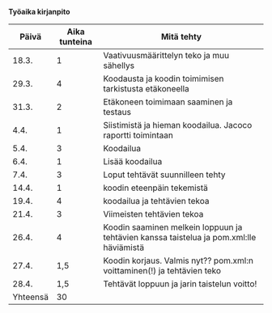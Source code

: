 **Työaika kirjanpito**

Päivä | Aika tunteina | Mitä tehty
------|---------------|-------------
18.3. | 1 | Vaativuusmäärittelyn teko ja muu sähellys
29.3. | 4 | Koodausta ja koodin toimimisen tarkistusta etäkoneella
31.3. | 2 | Etäkoneen toimimaan saaminen ja testaus
4.4. | 1 | Siistimistä ja hieman koodailua. Jacoco raportti toimintaan
5.4. | 3 | Koodailua
6.4. | 1 | Lisää koodailua
7.4. | 3 | Loput tehtävät suunnilleen tehty
14.4. | 1 | koodin eteenpäin tekemistä
19.4. | 4 | koodailua ja tehtävien tekoa
21.4. | 3 | Viimeisten tehtävien tekoa
26.4. | 4 | Koodin saaminen melkein loppuun ja tehtävien kanssa taistelua ja pom.xml:lle häviämistä
27.4. | 1,5 | Koodin korjaus. Valmis nyt?? pom.xml:n voittaminen(!) ja tehtävien teko
28.4. | 1,5 | Tehtävät loppuun ja jarin taistelun voitto! 
Yhteensä | 30 | 
